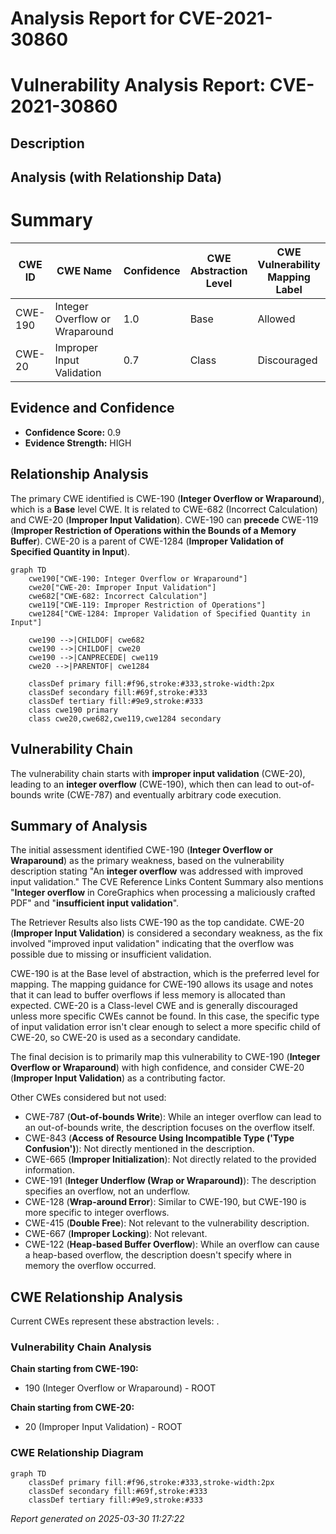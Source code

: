 # Analysis Report for CVE-2021-30860

# Vulnerability Analysis Report: CVE-2021-30860

## Description



## Analysis (with Relationship Data)

# Summary
| CWE ID | CWE Name | Confidence | CWE Abstraction Level | CWE Vulnerability Mapping Label | CWE-Vulnerability Mapping Notes |
|---|---|---|---|---|---|
| CWE-190 | Integer Overflow or Wraparound | 1.0 | Base | Allowed | Primary CWE |
| CWE-20 | Improper Input Validation | 0.7 | Class | Discouraged | Secondary Candidate |

## Evidence and Confidence

*   **Confidence Score:** 0.9
*   **Evidence Strength:** HIGH

## Relationship Analysis
The primary CWE identified is CWE-190 (**Integer Overflow or Wraparound**), which is a **Base** level CWE. It is related to CWE-682 (Incorrect Calculation) and CWE-20 (**Improper Input Validation**). CWE-190 can **precede** CWE-119 (**Improper Restriction of Operations within the Bounds of a Memory Buffer**). CWE-20 is a parent of CWE-1284 (**Improper Validation of Specified Quantity in Input**).

```mermaid
graph TD
    cwe190["CWE-190: Integer Overflow or Wraparound"]
    cwe20["CWE-20: Improper Input Validation"]
    cwe682["CWE-682: Incorrect Calculation"]
    cwe119["CWE-119: Improper Restriction of Operations"]
    cwe1284["CWE-1284: Improper Validation of Specified Quantity in Input"]

    cwe190 -->|CHILDOF| cwe682
    cwe190 -->|CHILDOF| cwe20
    cwe190 -->|CANPRECEDE| cwe119
    cwe20 -->|PARENTOF| cwe1284

    classDef primary fill:#f96,stroke:#333,stroke-width:2px
    classDef secondary fill:#69f,stroke:#333
    classDef tertiary fill:#9e9,stroke:#333
    class cwe190 primary
    class cwe20,cwe682,cwe119,cwe1284 secondary
```

## Vulnerability Chain
The vulnerability chain starts with **improper input validation** (CWE-20), leading to an **integer overflow** (CWE-190), which then can lead to out-of-bounds write (CWE-787) and eventually arbitrary code execution.

## Summary of Analysis
The initial assessment identified CWE-190 (**Integer Overflow or Wraparound**) as the primary weakness, based on the vulnerability description stating "An **integer overflow** was addressed with improved input validation." The CVE Reference Links Content Summary also mentions "**Integer overflow** in CoreGraphics when processing a maliciously crafted PDF" and "**insufficient input validation**".

The Retriever Results also lists CWE-190 as the top candidate. CWE-20 (**Improper Input Validation**) is considered a secondary weakness, as the fix involved "improved input validation" indicating that the overflow was possible due to missing or insufficient validation.

CWE-190 is at the Base level of abstraction, which is the preferred level for mapping. The mapping guidance for CWE-190 allows its usage and notes that it can lead to buffer overflows if less memory is allocated than expected. CWE-20 is a Class-level CWE and is generally discouraged unless more specific CWEs cannot be found. In this case, the specific type of input validation error isn't clear enough to select a more specific child of CWE-20, so CWE-20 is used as a secondary candidate.

The final decision is to primarily map this vulnerability to CWE-190 (**Integer Overflow or Wraparound**) with high confidence, and consider CWE-20 (**Improper Input Validation**) as a contributing factor.

Other CWEs considered but not used:
- CWE-787 (**Out-of-bounds Write**): While an integer overflow can lead to an out-of-bounds write, the description focuses on the overflow itself.
- CWE-843 (**Access of Resource Using Incompatible Type ('Type Confusion')**): Not directly mentioned in the description.
- CWE-665 (**Improper Initialization**): Not directly related to the provided information.
- CWE-191 (**Integer Underflow (Wrap or Wraparound)**): The description specifies an overflow, not an underflow.
- CWE-128 (**Wrap-around Error**): Similar to CWE-190, but CWE-190 is more specific to integer overflows.
- CWE-415 (**Double Free**): Not relevant to the vulnerability description.
- CWE-667 (**Improper Locking**): Not relevant.
- CWE-122 (**Heap-based Buffer Overflow**): While an overflow can cause a heap-based overflow, the description doesn't specify where in memory the overflow occurred.


## CWE Relationship Analysis

Current CWEs represent these abstraction levels: .


### Vulnerability Chain Analysis

**Chain starting from CWE-190:**
- 190 (Integer Overflow or Wraparound) - ROOT


**Chain starting from CWE-20:**
- 20 (Improper Input Validation) - ROOT



### CWE Relationship Diagram

```mermaid
graph TD
    classDef primary fill:#f96,stroke:#333,stroke-width:2px
    classDef secondary fill:#69f,stroke:#333
    classDef tertiary fill:#9e9,stroke:#333
```



*Report generated on 2025-03-30 11:27:22*
